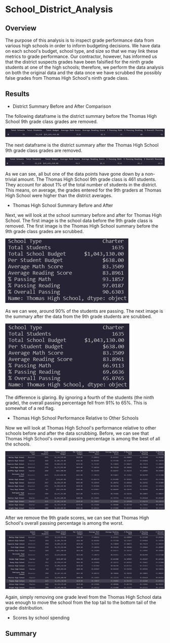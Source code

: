 # School_District_Analysis

## Overview

The purpose of this analysis is to inspect grade performance data from various high schools in order to inform budgeting decisions.  We have data on each school's budget, school type, and size so that we may link these metrics to grade performance.  Our contractor, however, has informed us that the district suspects grades have been falsified for the ninth grade students at one of the high schools; therefore, we perform the data analysis on both the original data and the data once we have scrubbed the possibly false grades from Thomas High School's ninth grade class.

## Results
- District Summary Before and After Comparison

The following dataframe is the district summary before the Thomas High School 9th grade class grades are removed.

![](Resources/district_before.png)

The next dataframe is the district summary after the Thomas High School 9th grade class grades are removed.

![](Resources/district_after.png)

As we can see, all but one of the data points have gone down by a non-trivial amount.  The Thomas High School 9th grade class is 461 students.  They account for about 1% of the total number of students in the district.  This means, on average, the grades entered for the 9th graders at Thomas High School were higher than the district averages.

- Thomas High School Summary Before and After

Next, we will look at the school summary before and after for Thomas High School.  The first image is the school data before the 9th grade class is removed.  The first image is the Thomas High School summary before the 9th grade class grades are scrubbed.

![](Resources/summary_before.png)

As we can wee, around 90% of the students are passing.  The next image is the summary after the data from the 9th grade students are scrubbed.

![](Resources/summary_after.png)

The difference is glaring.  By ignoring a fourth of the students (the ninth grade), the overall passing percentage fell from 91% to 65%.  This is somewhat of a red flag.

- Thomas High School Performance Relative to Other Schools

Now we will look at Thomas High School's performance relative to other schools before and after the data scrubbing.  Before, we can see that Thomas High School's overall passing percentage is among the best of all the schools.

![](Resources/per_school_before.png)

After we remove the 9th grade scores, we can see that Thomas High School's overall passing percentage is among the worst.

![](Resources/per_school_after.png)

Again, simply removing one grade level from the Thomas High School data was enough to move the school from the top tail to the bottom tail of the grade distribution.

- Scores by school spending


## Summary